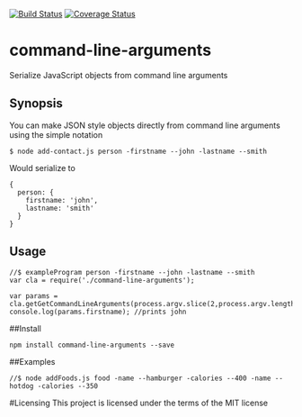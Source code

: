 [![Build Status](https://travis-ci.org/BenjaminLykins/command-line-arguments.svg?branch=master)](https://travis-ci.org/BenjaminLykins/command-line-arguments)
[![Coverage Status](https://coveralls.io/repos/github/BenjaminLykins/command-line-arguments/badge.svg?branch=master)](https://coveralls.io/github/BenjaminLykins/command-line-arguments?branch=master)
# command-line-arguments
Serialize JavaScript objects from command line arguments

## Synopsis
You can make JSON style objects directly from command line arguments using the simple notation
```
$ node add-contact.js person -firstname --john -lastname --smith
```
Would serialize to
```
{
  person: {
    firstname: 'john',
    lastname: 'smith'
  }
}
```
## Usage
```
//$ exampleProgram person -firstname --john -lastname --smith
var cla = require('./command-line-arguments');

var params = cla.getGetCommandLineArguments(process.argv.slice(2,process.argv.length));
console.log(params.firstname); //prints john
```

##Install
```
npm install command-line-arguments --save
```

##Examples

```
//$ node addFoods.js food -name --hamburger -calories --400 -name --hotdog -calories --350
```

#Licensing
This project is licensed under the terms of the MIT license
